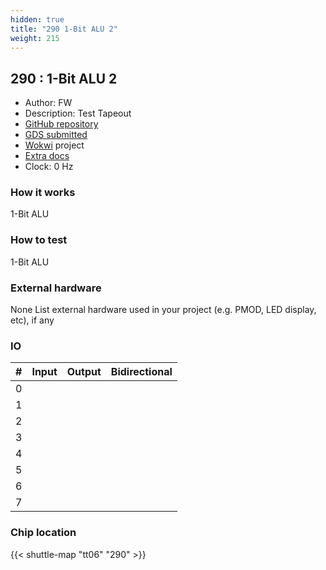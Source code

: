 ```yaml
---
hidden: true
title: "290 1-Bit ALU 2"
weight: 215
---
```


## 290 : 1-Bit ALU 2

* Author: FW
* Description: Test Tapeout
* [GitHub repository](https://github.com/aisvo1/TinyTapeoutTest)
* [GDS submitted](https://github.com/aisvo1/TinyTapeoutTest/actions/runs/8674062351)
* [Wokwi](https://wokwi.com/projects/395054466384583681) project
* [Extra docs](None)
* Clock: 0 Hz

<!---

This file is used to generate your project datasheet. Please fill in the information below and delete any unused
sections.

You can also include images in this folder and reference them in the markdown. Each image must be less than
512 kb in size, and the combined size of all images must be less than 1 MB.
-->


### How it works

1-Bit ALU

### How to test

1-Bit ALU

### External hardware

None
List external hardware used in your project (e.g. PMOD, LED display, etc), if any


### IO

| # | Input          | Output         | Bidirectional   |
| - | -------------- | -------------- | --------------- |
| 0 |  |  |  |
| 1 |  |  |  |
| 2 |  |  |  |
| 3 |  |  |  |
| 4 |  |  |  |
| 5 |  |  |  |
| 6 |  |  |  |
| 7 |  |  |  |

### Chip location

{{< shuttle-map "tt06" "290" >}}
